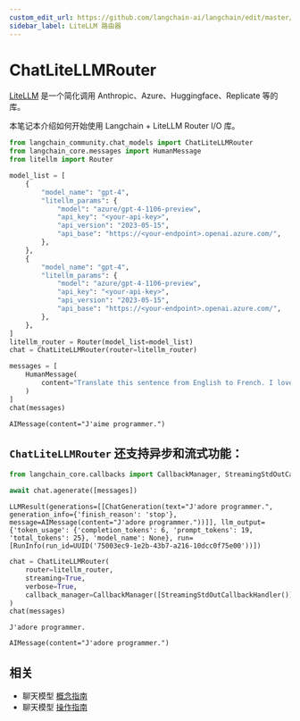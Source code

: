 ```yaml
---
custom_edit_url: https://github.com/langchain-ai/langchain/edit/master/docs/docs/integrations/chat/litellm_router.ipynb
sidebar_label: LiteLLM 路由器
---
```


# ChatLiteLLMRouter

[LiteLLM](https://github.com/BerriAI/litellm) 是一个简化调用 Anthropic、Azure、Huggingface、Replicate 等的库。

本笔记本介绍如何开始使用 Langchain + LiteLLM Router I/O 库。


```python
from langchain_community.chat_models import ChatLiteLLMRouter
from langchain_core.messages import HumanMessage
from litellm import Router
```


```python
model_list = [
    {
        "model_name": "gpt-4",
        "litellm_params": {
            "model": "azure/gpt-4-1106-preview",
            "api_key": "<your-api-key>",
            "api_version": "2023-05-15",
            "api_base": "https://<your-endpoint>.openai.azure.com/",
        },
    },
    {
        "model_name": "gpt-4",
        "litellm_params": {
            "model": "azure/gpt-4-1106-preview",
            "api_key": "<your-api-key>",
            "api_version": "2023-05-15",
            "api_base": "https://<your-endpoint>.openai.azure.com/",
        },
    },
]
litellm_router = Router(model_list=model_list)
chat = ChatLiteLLMRouter(router=litellm_router)
```


```python
messages = [
    HumanMessage(
        content="Translate this sentence from English to French. I love programming."
    )
]
chat(messages)
```



```output
AIMessage(content="J'aime programmer.")
```

## `ChatLiteLLMRouter` 还支持异步和流式功能：

```python
from langchain_core.callbacks import CallbackManager, StreamingStdOutCallbackHandler
```

```python
await chat.agenerate([messages])
```

```output
LLMResult(generations=[[ChatGeneration(text="J'adore programmer.", generation_info={'finish_reason': 'stop'}, message=AIMessage(content="J'adore programmer."))]], llm_output={'token_usage': {'completion_tokens': 6, 'prompt_tokens': 19, 'total_tokens': 25}, 'model_name': None}, run=[RunInfo(run_id=UUID('75003ec9-1e2b-43b7-a216-10dcc0f75e00'))])
```

```python
chat = ChatLiteLLMRouter(
    router=litellm_router,
    streaming=True,
    verbose=True,
    callback_manager=CallbackManager([StreamingStdOutCallbackHandler()]),
)
chat(messages)
```
```output
J'adore programmer.
```

```output
AIMessage(content="J'adore programmer.")
```

## 相关

- 聊天模型 [概念指南](/docs/concepts/#chat-models)
- 聊天模型 [操作指南](/docs/how_to/#chat-models)